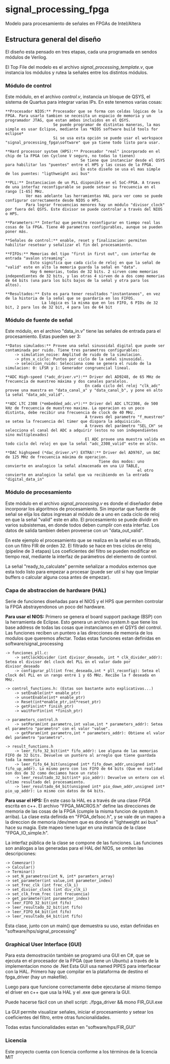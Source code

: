 # signal_processing_fpga
Modelo para procesamiento de señales en FPGAs de Intel/Altera

## Estructura general del diseño
El diseño esta pensado en tres etapas, cada una programada en sendos módulos de Verilog. 

El Top File del modelo es el archivo *signal_processing_template.v*, que instancia los módulos y rutea la señales entre los distintos módulos.

### Módulo de control

Este módulo, en el archivo *control.v*, instancia un bloque de QSYS, el sistema de Quartus para integrar varias IPs. En este tenemos varias cosas:
	
	**Procesador NIOS:** Procesador que se forma con celdas lógicas de la FPGA. Para usarlo tambien se necesita un espacio de memoria y un programador JTAG, que estan ambos incluidos en el QSYS.
						 Se puede programar de distintas maneras, la mas simple es usar Eclipse, mediante las *NIOS software build tools for eclipse*
						 Si se usa esta opción se puede usar el workspace "signal_processing_fpga\software" que ya tiene todo listo para usar.
	
	**Hard processor system (HPS):** Procesador "real" incorporado en el chip de la FPGA (en Cyclone V seguro, no todas lo tienen)
									 Se tiene que instanciar desde el QSYS para habilitar los "puentes" entre el HPS y las cosas de la FPGA.
									 En este diseño se usa el mas simple de los puentes: "ligthweight axi bus"
	
	**PLL:** Instanciacion de un PLL disponible en el SoC-FPGA. A traves de una interfaz reconfigurable se puede setear su frecuencia en el rango [1-65] MHz.
			 Ver mas adelante las herramientas HAL para ver como se puede configurar correctamente desde NIOS o HPS.
			 Para lograr frecuencias menores hay un módulo "divisor_clock" por fuera del QSYS. Este divisor se puede controlar a través del NIOS o HPS.
	
	**Parameters:** Interfaz que permite reconfigurar en tiempo real las cosas de la FPGA. Tiene 40 parametros configurables, aunque se pueden poner más.
	
	**Señales de control:** enable, reset y finalizacion: permiten habilitar resetear y señalizar el fin del procesamiento.
	
	**FIFOs:** Memorias del tipo "first in first out", con interfaz de entrada "avalon streaming". 
			   Esto significa que cada ciclo de reloj en que la señal de "valid" este en alto la memoria guarda la señal en "data".
			   Hay 6 memorias, todas de 32 bits. 2 sirven como memorias independientes de 32 bits, y las otras 4 sirven de a dos como memorias de 64 bits (una para los bits bajos de la señal y otra para los altos).
			   
	**Resultados:** Esto es para tener resultados "instantaneos", en vez de la historia de la señal que se guardaría en los FIFOS.
					La lógica es la misma que en los FIFO, 6 PIOs de 32 bit, 2 para los de 32 bit, 4 para los de 64 bit

### Módulo de fuente de señal

Este módulo, en el archivo "data_in.v" tiene las señales de entrada para el procesamiento. Estas pueden ser 3:

	**Datos simulados:** Provee una señal sinusoidal digital que puede ser contaminada por ruido. Tiene tres parametros configurables:
		-> simulation_noise: Amplitud de ruido de la simulacion.
		-> ptos_x_ciclo: Puntos por ciclo de la señal sinusoidal.
		-> seleccion_ruido: Selecciona como se genera el ruido de la simulacion: 0: LFSR y 1: Generador congruencial lineal.
	
	**ADC High-speed (*adc_driver.v*):** Driver del AD9248, de 65 MHz de frecuencia de muestreo máxima y dos canales paralelos.
									   En cada ciclo del reloj "clk_adc" provee una muestra en "data_canal_a" y "data_canal_b", y pone en alto la señal "data_adc_valid".
	
	**ADC LTC 2308 (*embedded_adc.v*):** Driver del ADC LTC2308, de 500 kHz de frecuencia de muestreo maxima. La operacion es un poco distinta, debe recibir una frecuencia de clock de 40 MHz.
									   A traves del parametro "f_muestreo" se setea la frecuencia del timer que dispara la adquisición.
									   A traves del parámetro "SEL_CH" se selecciona el canal del ADC a adquirir (estos no son independientes sino multiplexados)
									   El ADC provee una muestra valida en todo ciclo del reloj en que la señal "adc_2308_valid" este en alto.
									   
	**DAC highspeed (*dac_driver.v*) EXTRA!:** Driver del AD9767, un DAC de 125 MHz de frecuencia máxima de operacion.
											 Tiene dos modos: uno convierte en analogico la señal almacenada en una LU TABLE,
															  el otro convierte en analogico la señal que va recibiendo en la entrada "digital_data_in"
											

### Módulo de procesamiento

Este módulo en el archivo *signal_processing.v* es donde el diseñador debe incorporar los algoritmos de procesamiento.
Sin importar que fuente de señal se elija los datos ingresan al módulo de a uno en cada ciclo de reloj en que la señal "valid" este en alto.
El procesamiento se puede dividir en varios subsistemas, en donde todos deben cumplir con esta interfaz.
Los datos de salida tambien deben proveerse con un "data_out_valid".

En este ejemplo el procesamiento que se realiza en la señal es un filtrado, con un filtro FIR de orden 32. El filtrado se hace en tres ciclos de reloj (pipeline de 3 etapas)
Los coeficientes del filtro se pueden modificar en tiempo real, mediante la interfaz de parámetros del elemento de control.

La señal "ready_to_calculate" permite señalizar a modulos externos que esta todo listo para empezar a procesar (puede ser util si hay que limpiar buffers o calcular alguna cosa antes de empezar).

### Capa de abstraccion de hardware (HAL)

Serie de funciones diseñadas para el NIOS y el HPS que permiten controlar la FPGA abstrayendonos un poco del hardware.

**Para usar el NIOS:**
Primero se genera el board support package (BSP) con la herramienta de Eclipse. Esto genera un archivo *system.h* que tiene los base address de todas las cosas que instanciamos en el QSYS del control.
Las funciones reciben un puntero a las direcciones de memoria de los modulos que queremos afectar.
Todas estas funciones estan definidas en software/signal_processing


	-> funciones_pll.c: 
		-> setClockDivider (int divisor_deseado, int * clk_divider_addr):  Setea el divisor del clock del PLL en el valor dado por divisor_deseado
		-> configurar_pll(int frec_deseada,int * pll_reconfig): Setea el clock del PLL en un rango entre 1 y 65 MHz. Recibe la f deseada en MHz.
	
	-> control_functions.h: (Estas son bastante auto explicativas...)
		-> setEnable(int* enable_ptr)
		-> unsetEnable(int* enable_ptr)
		-> Reset(int*enable_ptr,int*reset_ptr)
		-> getFin(int* finish_ptr)
		-> waitForFin(int *finish_ptr)
	
	-> parameters_control.h
		-> setParam(int parametro,int value,int * parameters_addr): Setea el parametro "parametro" con el valor "value".
		-> getParam(int parametro,int * parameters_addr): Obtiene el valor del parametro "parametro".
		
	-> result_functions.h
		-> leer_fifo_32_bit(int* fifo_addr): Lee alguna de las memorias FIFO de 32 bits. Devuelve un puntero al arreglo que tiene guardada toda la memoria
		-> leer_fifo_64_bit(unsigned int* fifo_down_addr,unsigned int* fifo_up_addr). Lo mismo pero con los FIFO de 64 bits (Que en realidad son dos de 32 como deciamos hace un rato)
		-> leer_resultado_32_bit(int* pio_addr): Devuelve un entero con el ultimo resultado del procesamiento.
		-> leer_resultado_64_bit(unsigned int* pio_down_addr,unsigned int* pio_up_addr): Lo mismo con datos de 64 bits.
		
**Para usar el HPS:**
En este caso la HAL es a través de una clase *FPGA* escrita en c++. 
El archivo "FPGA_MACROS.h" define las direcciones de memoria de las cosas de la FPGA (cumple la misma funcion de *system.h* arriba).
La clase esta definida en "FPGA_de1soc.h", y se vale de un mapeo a la direccion de memoria /dev/mem que es donde el "lightweight axi bus" hace su magia. Este mapeo tiene lugar en una instancia de la clase "FPGA_IO_simple.h". 

La interfaz pública de la clase se compone de las funciones. Las funciones son análogas a las generadas para el HAL del NIOS, se omiten las descripciones:

	-> Comenzar()
	-> Calcular()
	-> Terminar()
	-> set_N_parametros(int N, int* paramters_array)
	-> set_parameter(int value,int parameter_index)
	-> set_frec_clk (int frec_clk_i) 
	-> set_divisor_clock (int div_clk_i)
	-> set_clk_from_frec (int frecuencia)
	-> get_parameter(int parameter_index)
	-> leer_FIFO_32_bit(int fifo)
	-> leer_resultado_32_bit(int fifo)
	-> leer_FIFO_64_bit(int fifo)
	-> leer_resultado_64_bit(int fifo)

Esta clase, junto con un main() que demuestra su uso, estan definidas en "software/hps/signal_processing"

### Graphical User Interface (GUI)

Para esta demostración también se programó una GUI en C#, que se ejecuta en el procesador de la FPGA (que tiene un Ubuntu) a través de la implementacion mono de .Net
Esta GUI usa named PIPES para interfacear con la HAL. Primero hay que compilar en la plataforma de destino el fpga_driver (hay un makefile).

Luego para que funcione correctamente debe ejecutarse al mismo tiempo el driver en c++ que usa la HAL y el .exe que genera la GUI.

Puede hacerse fácil con un shell script:	./fpga_driver && mono FIR_GUI.exe

La GUI permite visualizar señales, iniciar el procesamiento y setear los coeficientes del filtro, entre otras funcionalidades.

Todas estas funcionalidades estan en "software/hps/FIR_GUI"

### Licencia
Este proyecto cuenta con licencia conforme a los términos de la licencia MIT